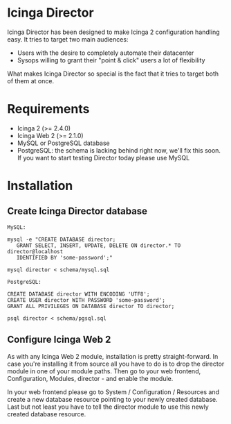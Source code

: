 Icinga Director
===============

Icinga Director has been designed to make Icinga 2 configuration handling easy.
It tries to target two main audiences:

* Users with the desire to completely automate their datacenter
* Sysops willing to grant their "point & click" users a lot of flexibility

What makes Icinga Director so special is the fact that it tries to target both
of them at once.


Requirements
============

* Icinga 2 (&gt;= 2.4.0)
* Icinga Web 2 (&gt;= 2.1.0)
* MySQL or PostgreSQL database
* PostgreSQL: the schema is lacking behind right now, we'll fix this soon. If you want to start testing Director today please use MySQL

Installation
============

Create Icinga Director database
-------------------------------

    MySQL:

    mysql -e "CREATE DATABASE director;
       GRANT SELECT, INSERT, UPDATE, DELETE ON director.* TO director@localhost
       IDENTIFIED BY 'some-password';"

    mysql director < schema/mysql.sql

    PostgreSQL:

    CREATE DATABASE director WITH ENCODING 'UTF8';
    CREATE USER director WITH PASSWORD 'some-password';
    GRANT ALL PRIVILEGES ON DATABASE director TO director;

    psql director < schema/pgsql.sql


Configure Icinga Web 2
----------------------

As with any Icinga Web 2 module, installation is pretty straight-forward. In
case you're installing it from source all you have to do is to drop the director
module in one of your module paths. Then go to your web frontend, Configuration,
Modules, director - and enable the module. 

In your web frontend please go to System / Configuration / Resources and create
a new database resource pointing to your newly created database. Last but not
least you have to tell the director module to use this newly created database
resource.


